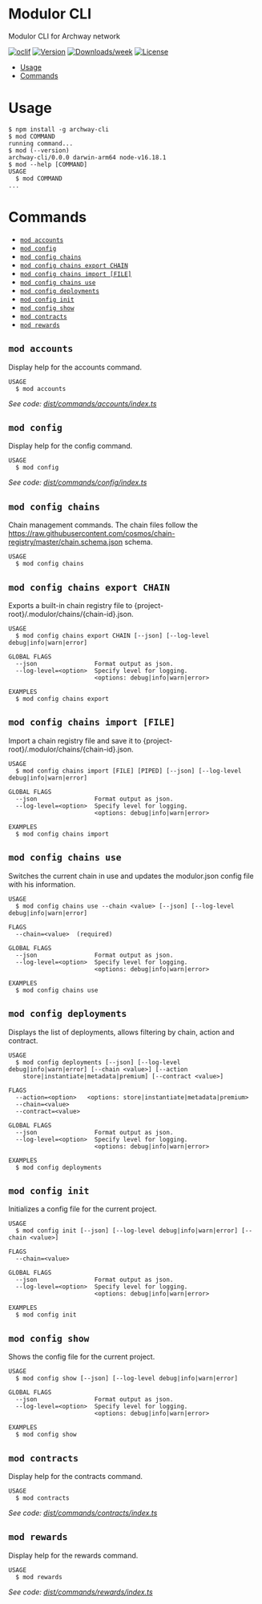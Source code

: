 Modulor CLI
=================

Modulor CLI for Archway network

[![oclif](https://img.shields.io/badge/cli-mod-brightgreen.svg)](https://oclif.io)
[![Version](https://img.shields.io/npm/v/@archway-cli/modulor.svg)](https://npmjs.org/package/@archway-cli/modulor)
[![Downloads/week](https://img.shields.io/npm/dw/@archway-cli/modulor.svg)](https://npmjs.org/package/@archway-cli/modulor)
[![License](https://img.shields.io/npm/l/@archway-cli/modulor.svg)](https://github.com/archway-network/archway-cli-v2/blob/main/package.json)

<!-- toc -->
* [Usage](#usage)
* [Commands](#commands)
<!-- tocstop -->
# Usage
<!-- usage -->
```sh-session
$ npm install -g archway-cli
$ mod COMMAND
running command...
$ mod (--version)
archway-cli/0.0.0 darwin-arm64 node-v16.18.1
$ mod --help [COMMAND]
USAGE
  $ mod COMMAND
...
```
<!-- usagestop -->
# Commands
<!-- commands -->
* [`mod accounts`](#mod-accounts)
* [`mod config`](#mod-config)
* [`mod config chains`](#mod-config-chains)
* [`mod config chains export CHAIN`](#mod-config-chains-export-chain)
* [`mod config chains import [FILE]`](#mod-config-chains-import-file)
* [`mod config chains use`](#mod-config-chains-use)
* [`mod config deployments`](#mod-config-deployments)
* [`mod config init`](#mod-config-init)
* [`mod config show`](#mod-config-show)
* [`mod contracts`](#mod-contracts)
* [`mod rewards`](#mod-rewards)

## `mod accounts`

Display help for the accounts command.

```
USAGE
  $ mod accounts
```

_See code: [dist/commands/accounts/index.ts](https://github.com/archway-network/archway-cli-v2/blob/v0.0.0/dist/commands/accounts/index.ts)_

## `mod config`

Display help for the config command.

```
USAGE
  $ mod config
```

_See code: [dist/commands/config/index.ts](https://github.com/archway-network/archway-cli-v2/blob/v0.0.0/dist/commands/config/index.ts)_

## `mod config chains`

Chain management commands. The chain files follow the https://raw.githubusercontent.com/cosmos/chain-registry/master/chain.schema.json schema.

```
USAGE
  $ mod config chains
```

## `mod config chains export CHAIN`

Exports a built-in chain registry file to {project-root}/.modulor/chains/{chain-id}.json.

```
USAGE
  $ mod config chains export CHAIN [--json] [--log-level debug|info|warn|error]

GLOBAL FLAGS
  --json                Format output as json.
  --log-level=<option>  Specify level for logging.
                        <options: debug|info|warn|error>

EXAMPLES
  $ mod config chains export
```

## `mod config chains import [FILE]`

Import a chain registry file and save it to {project-root}/.modulor/chains/{chain-id}.json.

```
USAGE
  $ mod config chains import [FILE] [PIPED] [--json] [--log-level debug|info|warn|error]

GLOBAL FLAGS
  --json                Format output as json.
  --log-level=<option>  Specify level for logging.
                        <options: debug|info|warn|error>

EXAMPLES
  $ mod config chains import
```

## `mod config chains use`

Switches the current chain in use and updates the modulor.json config file with his information.

```
USAGE
  $ mod config chains use --chain <value> [--json] [--log-level debug|info|warn|error]

FLAGS
  --chain=<value>  (required)

GLOBAL FLAGS
  --json                Format output as json.
  --log-level=<option>  Specify level for logging.
                        <options: debug|info|warn|error>

EXAMPLES
  $ mod config chains use
```

## `mod config deployments`

Displays the list of deployments, allows filtering by chain, action and contract.

```
USAGE
  $ mod config deployments [--json] [--log-level debug|info|warn|error] [--chain <value>] [--action
    store|instantiate|metadata|premium] [--contract <value>]

FLAGS
  --action=<option>   <options: store|instantiate|metadata|premium>
  --chain=<value>
  --contract=<value>

GLOBAL FLAGS
  --json                Format output as json.
  --log-level=<option>  Specify level for logging.
                        <options: debug|info|warn|error>

EXAMPLES
  $ mod config deployments
```

## `mod config init`

Initializes a config file for the current project.

```
USAGE
  $ mod config init [--json] [--log-level debug|info|warn|error] [--chain <value>]

FLAGS
  --chain=<value>

GLOBAL FLAGS
  --json                Format output as json.
  --log-level=<option>  Specify level for logging.
                        <options: debug|info|warn|error>

EXAMPLES
  $ mod config init
```

## `mod config show`

Shows the config file for the current project.

```
USAGE
  $ mod config show [--json] [--log-level debug|info|warn|error]

GLOBAL FLAGS
  --json                Format output as json.
  --log-level=<option>  Specify level for logging.
                        <options: debug|info|warn|error>

EXAMPLES
  $ mod config show
```

## `mod contracts`

Display help for the contracts command.

```
USAGE
  $ mod contracts
```

_See code: [dist/commands/contracts/index.ts](https://github.com/archway-network/archway-cli-v2/blob/v0.0.0/dist/commands/contracts/index.ts)_

## `mod rewards`

Display help for the rewards command.

```
USAGE
  $ mod rewards
```

_See code: [dist/commands/rewards/index.ts](https://github.com/archway-network/archway-cli-v2/blob/v0.0.0/dist/commands/rewards/index.ts)_
<!-- commandsstop -->
